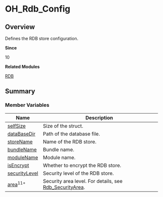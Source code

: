 # OH_Rdb_Config


## Overview

Defines the RDB store configuration.

**Since**

10

**Related Modules**

[RDB](_r_d_b.md)


## Summary


### Member Variables

| Name| Description|
| -------- | -------- |
| [selfSize](_r_d_b.md#selfsize) | Size of the struct.|
| [dataBaseDir](_r_d_b.md#databasedir) | Path of the database file.|
| [storeName](_r_d_b.md#storename) | Name of the RDB store.|
| [bundleName](_r_d_b.md#bundlename) | Bundle name.|
| [moduleName](_r_d_b.md#modulename) | Module name. |
| [isEncrypt](_r_d_b.md#isencrypt) | Whether to encrypt the RDB store.|
| [securityLevel](_r_d_b.md#securitylevel) | Security level of the RDB store.|
| [area](_r_d_b.md#area)<sup>11+</sup> | Security area level. For details, see [Rdb_SecurityArea](_r_d_b.md#rdb_securityarea).|
